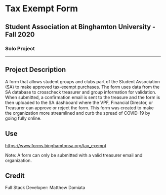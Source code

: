 # Tax Exempt Form
## Student Association at Binghamton University - Fall 2020
### Solo Project

***

## Project Description

A form that allows student groups and clubs part of the Student Association (SA) to make approved tax-exempt purchases. The form uses data from the SA database to crosscheck treasurer and group information for validation. When submitted, a confirmation email is sent to the treasure and the form is then uploaded to the SA dashboard where the VPF, Financial Director, or Treasurer can approve or reject the form. This form was created to make the organization more streamlined and curb the spread of COVID-19 by going fully online.

## Use

https://www.forms.binghamtonsa.org/tax_exempt

Note: A form can only be submitted with a valid treasurer email and organization.

## Credit

Full Stack Developer: Matthew Damiata

